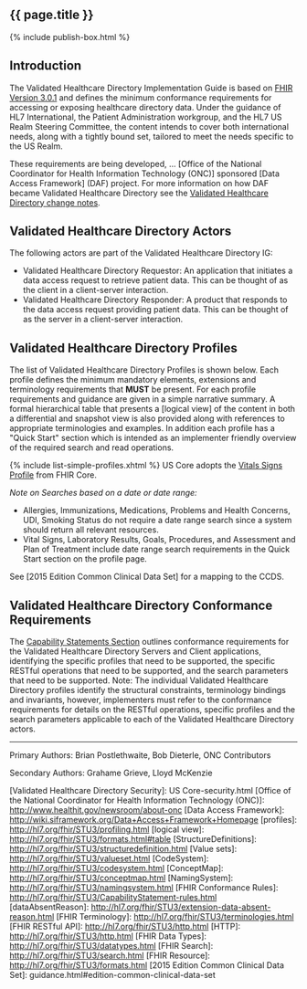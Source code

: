 
## {{ page.title }}

{% include publish-box.html %}

## Introduction

The Validated Healthcare Directory Implementation Guide is based on [FHIR Version 3.0.1](http://build.fhir.org/) and defines the minimum conformance requirements for accessing or exposing healthcare directory data.
Under the guidance of HL7 International, the Patient Administration workgroup, and the HL7 US Realm Steering Committee, the content intends to cover both international needs, along with a tightly bound set, tailored to meet the needs specific to the US Realm.

These requirements are being developed, ... [Office of the National Coordinator for Health Information Technology (ONC)] sponsored [Data Access Framework] (DAF) project. For more information on how DAF became Validated Healthcare Directory see the [Validated Healthcare Directory change notes](uscore-change-notes.html).  

## Validated Healthcare Directory Actors

The following actors are part of the Validated Healthcare Directory IG:

* Validated Healthcare Directory Requestor: An application that initiates a data access request to retrieve patient data. This can be thought of as the client in a client-server interaction.
* Validated Healthcare Directory Responder: A product that responds to the data access request providing patient data. This can be thought of as the server in a client-server interaction.


## Validated Healthcare Directory Profiles

The list of Validated Healthcare Directory Profiles is shown below.  Each profile defines the minimum mandatory elements, extensions and terminology requirements that **MUST** be present. For each profile requirements and guidance are given in a simple narrative summary. A formal hierarchical table that presents a [logical view] of the content in both a differential and snapshot view is also provided along with references to appropriate terminologies and examples.  In addition each profile has a "Quick Start" section which is intended as an implementer friendly overview of the required search and read operations.

{% include list-simple-profiles.xhtml %}
US Core adopts the [Vitals Signs Profile](us-core-vitalsigns.html) from FHIR Core.

*Note on Searches based on a date or date range:*

- Allergies, Immunizations, Medications, Problems and Health Concerns, UDI, Smoking Status do not require a date range search since a system should return all relevant resources.
- Vital Signs, Laboratory Results, Goals, Procedures, and Assessment and Plan of Treatment include date range search requirements in the Quick Start section on the profile page.

See [2015 Edition Common Clinical Data Set] for a mapping to the CCDS.

## Validated Healthcare Directory Conformance Requirements

The [Capability Statements Section](capstmnts.html) outlines conformance requirements for the Validated Healthcare Directory Servers and Client applications, identifying the specific profiles that need to be supported, the specific RESTful operations that need to be supported, and the search parameters that need to be supported. Note: The individual Validated Healthcare Directory profiles identify the structural constraints, terminology bindings and invariants, however, implementers must refer to the conformance requirements for details on the RESTful operations, specific profiles and the search parameters applicable to each of the Validated Healthcare Directory actors.

----

Primary Authors: Brian Postlethwaite, Bob Dieterle, ONC Contributors

Secondary Authors: Grahame Grieve, Lloyd McKenzie

[Argonaut]: http://argonautwiki.hl7.org/index.php?title=Main_Page
[Validated Healthcare Directory Security]: US Core-security.html
[Office of the National Coordinator for Health Information Technology (ONC)]: http://www.healthit.gov/newsroom/about-onc
[Data Access Framework]: http://wiki.siframework.org/Data+Access+Framework+Homepage
[profiles]: http://hl7.org/fhir/STU3/profiling.html
[logical view]: http://hl7.org/fhir/STU3/formats.html#table
[StructureDefinitions]: http://hl7.org/fhir/STU3/structuredefinition.html
[Value sets]: http://hl7.org/fhir/STU3/valueset.html
[CodeSystem]: http://hl7.org/fhir/STU3/codesystem.html
[ConceptMap]: http://hl7.org/fhir/STU3/conceptmap.html
[NamingSystem]: http://hl7.org/fhir/STU3/namingsystem.html
[FHIR Conformance Rules]: http://hl7.org/fhir/STU3/CapabilityStatement-rules.html
[dataAbsentReason]: http://hl7.org/fhir/STU3/extension-data-absent-reason.html
[FHIR Terminology]: http://hl7.org/fhir/STU3/terminologies.html
[FHIR RESTful API]: http://hl7.org/fhir/STU3/http.html
[HTTP]: http://hl7.org/fhir/STU3/http.html
[FHIR Data Types]: http://hl7.org/fhir/STU3/datatypes.html
[FHIR Search]: http://hl7.org/fhir/STU3/search.html
[FHIR Resource]: http://hl7.org/fhir/STU3/formats.html
[2015 Edition Common Clinical Data Set]: guidance.html#edition-common-clinical-data-set
